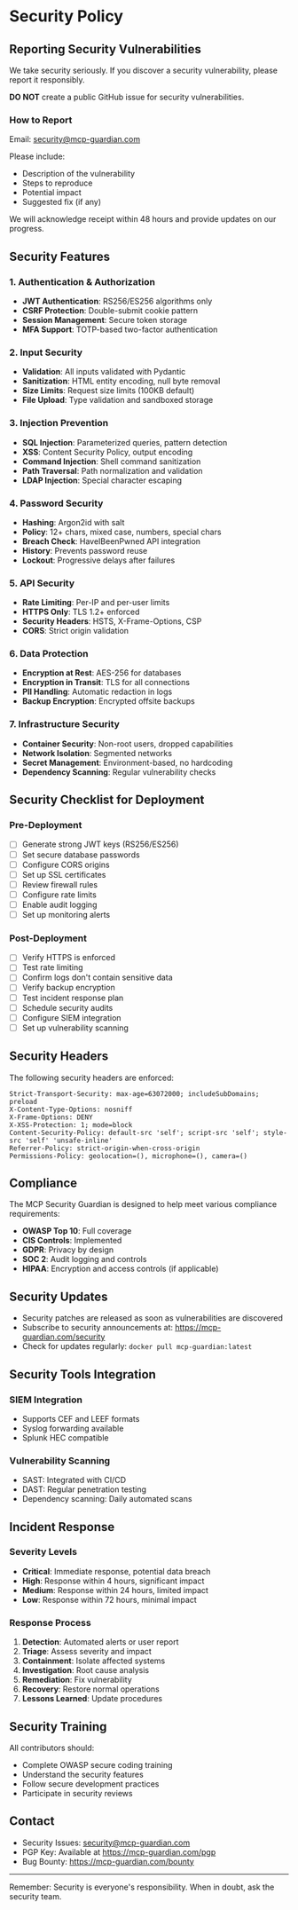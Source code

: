# Security Policy

## Reporting Security Vulnerabilities

We take security seriously. If you discover a security vulnerability, please report it responsibly.

**DO NOT** create a public GitHub issue for security vulnerabilities.

### How to Report

Email: security@mcp-guardian.com

Please include:
- Description of the vulnerability
- Steps to reproduce
- Potential impact
- Suggested fix (if any)

We will acknowledge receipt within 48 hours and provide updates on our progress.

## Security Features

### 1. Authentication & Authorization
- **JWT Authentication**: RS256/ES256 algorithms only
- **CSRF Protection**: Double-submit cookie pattern
- **Session Management**: Secure token storage
- **MFA Support**: TOTP-based two-factor authentication

### 2. Input Security
- **Validation**: All inputs validated with Pydantic
- **Sanitization**: HTML entity encoding, null byte removal
- **Size Limits**: Request size limits (100KB default)
- **File Upload**: Type validation and sandboxed storage

### 3. Injection Prevention
- **SQL Injection**: Parameterized queries, pattern detection
- **XSS**: Content Security Policy, output encoding
- **Command Injection**: Shell command sanitization
- **Path Traversal**: Path normalization and validation
- **LDAP Injection**: Special character escaping

### 4. Password Security
- **Hashing**: Argon2id with salt
- **Policy**: 12+ chars, mixed case, numbers, special chars
- **Breach Check**: HaveIBeenPwned API integration
- **History**: Prevents password reuse
- **Lockout**: Progressive delays after failures

### 5. API Security
- **Rate Limiting**: Per-IP and per-user limits
- **HTTPS Only**: TLS 1.2+ enforced
- **Security Headers**: HSTS, X-Frame-Options, CSP
- **CORS**: Strict origin validation

### 6. Data Protection
- **Encryption at Rest**: AES-256 for databases
- **Encryption in Transit**: TLS for all connections
- **PII Handling**: Automatic redaction in logs
- **Backup Encryption**: Encrypted offsite backups

### 7. Infrastructure Security
- **Container Security**: Non-root users, dropped capabilities
- **Network Isolation**: Segmented networks
- **Secret Management**: Environment-based, no hardcoding
- **Dependency Scanning**: Regular vulnerability checks

## Security Checklist for Deployment

### Pre-Deployment
- [ ] Generate strong JWT keys (RS256/ES256)
- [ ] Set secure database passwords
- [ ] Configure CORS origins
- [ ] Set up SSL certificates
- [ ] Review firewall rules
- [ ] Configure rate limits
- [ ] Enable audit logging
- [ ] Set up monitoring alerts

### Post-Deployment
- [ ] Verify HTTPS is enforced
- [ ] Test rate limiting
- [ ] Confirm logs don't contain sensitive data
- [ ] Verify backup encryption
- [ ] Test incident response plan
- [ ] Schedule security audits
- [ ] Configure SIEM integration
- [ ] Set up vulnerability scanning

## Security Headers

The following security headers are enforced:

```
Strict-Transport-Security: max-age=63072000; includeSubDomains; preload
X-Content-Type-Options: nosniff
X-Frame-Options: DENY
X-XSS-Protection: 1; mode=block
Content-Security-Policy: default-src 'self'; script-src 'self'; style-src 'self' 'unsafe-inline'
Referrer-Policy: strict-origin-when-cross-origin
Permissions-Policy: geolocation=(), microphone=(), camera=()
```

## Compliance

The MCP Security Guardian is designed to help meet various compliance requirements:

- **OWASP Top 10**: Full coverage
- **CIS Controls**: Implemented
- **GDPR**: Privacy by design
- **SOC 2**: Audit logging and controls
- **HIPAA**: Encryption and access controls (if applicable)

## Security Updates

- Security patches are released as soon as vulnerabilities are discovered
- Subscribe to security announcements at: https://mcp-guardian.com/security
- Check for updates regularly: `docker pull mcp-guardian:latest`

## Security Tools Integration

### SIEM Integration
- Supports CEF and LEEF formats
- Syslog forwarding available
- Splunk HEC compatible

### Vulnerability Scanning
- SAST: Integrated with CI/CD
- DAST: Regular penetration testing
- Dependency scanning: Daily automated scans

## Incident Response

### Severity Levels
- **Critical**: Immediate response, potential data breach
- **High**: Response within 4 hours, significant impact
- **Medium**: Response within 24 hours, limited impact
- **Low**: Response within 72 hours, minimal impact

### Response Process
1. **Detection**: Automated alerts or user report
2. **Triage**: Assess severity and impact
3. **Containment**: Isolate affected systems
4. **Investigation**: Root cause analysis
5. **Remediation**: Fix vulnerability
6. **Recovery**: Restore normal operations
7. **Lessons Learned**: Update procedures

## Security Training

All contributors should:
- Complete OWASP secure coding training
- Understand the security features
- Follow secure development practices
- Participate in security reviews

## Contact

- Security Issues: security@mcp-guardian.com
- PGP Key: Available at https://mcp-guardian.com/pgp
- Bug Bounty: https://mcp-guardian.com/bounty

---

Remember: Security is everyone's responsibility. When in doubt, ask the security team.